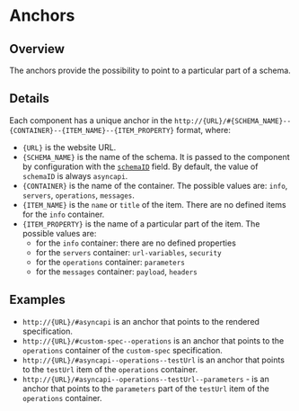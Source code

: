 # Anchors

## Overview

The anchors provide the possibility to point to a particular part of a schema.

## Details

Each component has a unique anchor in the `http://{URL}/#{SCHEMA_NAME}--{CONTAINER}--{ITEM_NAME}--{ITEM_PROPERTY}` format, where:

- `{URL}` is the website URL.
- `{SCHEMA_NAME}` is the name of the schema. It is passed to the component by configuration with the [`schemaID`](../configuration/config-modification.md#definition) field. By default, the value of `schemaID` is always `asyncapi`.
- `{CONTAINER}` is the name of the container. The possible values are: `info`, `servers`, `operations`, `messages`.
- `{ITEM_NAME}` is the `name` or `title` of the item. There are no defined items for the `info` container.
- `{ITEM_PROPERTY}` is the name of a particular part of the item. The possible values are:
    - for the `info` container: there are no defined properties
    - for the `servers` container: `url-variables`, `security`
    - for the `operations` container: `parameters`
    - for the `messages` container: `payload`, `headers`

## Examples

- `http://{URL}/#asyncapi` is an anchor that points to the rendered specification. 
- `http://{URL}/#custom-spec--operations` is an anchor that points to the `operations` container of the `custom-spec` specification.
- `http://{URL}/#asyncapi--operations--testUrl` is an anchor that points to the `testUrl` item of the `operations` container.
- `http://{URL}/#asyncapi--operations--testUrl--parameters` - is an anchor that points to the `parameters` part of the `testUrl` item of the `operations` container.
